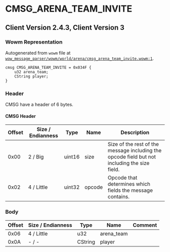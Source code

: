# CMSG_ARENA_TEAM_INVITE

## Client Version 2.4.3, Client Version 3

### Wowm Representation

Autogenerated from `wowm` file at [`wow_message_parser/wowm/world/arena/cmsg_arena_team_invite.wowm:1`](https://github.com/gtker/wow_messages/tree/main/wow_message_parser/wowm/world/arena/cmsg_arena_team_invite.wowm#L1).
```rust,ignore
cmsg CMSG_ARENA_TEAM_INVITE = 0x034F {
    u32 arena_team;
    CString player;
}
```
### Header

CMSG have a header of 6 bytes.

#### CMSG Header

| Offset | Size / Endianness | Type   | Name   | Description |
| ------ | ----------------- | ------ | ------ | ----------- |
| 0x00   | 2 / Big           | uint16 | size   | Size of the rest of the message including the opcode field but not including the size field.|
| 0x02   | 4 / Little        | uint32 | opcode | Opcode that determines which fields the message contains.|

### Body

| Offset | Size / Endianness | Type | Name | Comment |
| ------ | ----------------- | ---- | ---- | ------- |
| 0x06 | 4 / Little | u32 | arena_team |  |
| 0x0A | - / - | CString | player |  |

